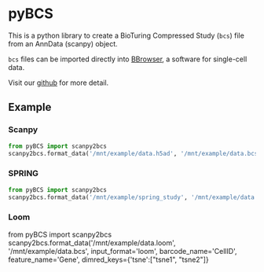 # pyBCS

This is a python library to create a BioTuring Compressed Study (`bcs`) file from an AnnData (scanpy) object.

`bcs` files can be imported directly into [BBrowser](https://bioturing.com/bbrowser), a software for single-cell data.

Visit our [github](https://github.com/bioturing/pyBCS) for more detail.

## Example

### Scanpy

```python
from pyBCS import scanpy2bcs
scanpy2bcs.format_data('/mnt/example/data.h5ad', '/mnt/example/data.bcs')
```


### SPRING

```python
from pyBCS import scanpy2bcs
scanpy2bcs.format_data('/mnt/example/spring_study', '/mnt/example/data.bcs', input_format='spring')
```


### Loom


from pyBCS import scanpy2bcs
scanpy2bcs.format_data('/mnt/example/data.loom', '/mnt/example/data.bcs', input_format='loom',
				barcode_name='CellID',
				feature_name='Gene',
				dimred_keys={'tsne':["tsne1", "tsne2"]}
